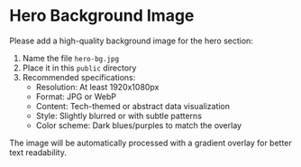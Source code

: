 # Hero Background Image

Please add a high-quality background image for the hero section:

1. Name the file `hero-bg.jpg`
2. Place it in this `public` directory
3. Recommended specifications:
   - Resolution: At least 1920x1080px
   - Format: JPG or WebP
   - Content: Tech-themed or abstract data visualization
   - Style: Slightly blurred or with subtle patterns
   - Color scheme: Dark blues/purples to match the overlay

The image will be automatically processed with a gradient overlay for better text readability. 